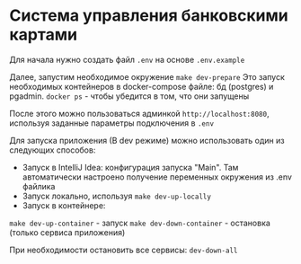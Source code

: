 # Система управления банковскими картами

Для начала нужно создать файл `.env` на основе `.env.example`

Далее, запустим необходимое окружение
`make dev-prepare`
Это запуск необходимых контейнеров в docker-compose файле: бд (postgres) и pgadmin.
`docker ps` - чтобы убедится в том, что они запущены

После этого можно пользоваться админкой `http://localhost:8080`, используя заданные параметры подключения в `.env`

Для запуска приложения (В dev режиме) можно использовать один из следующих способов:

- Запуск в IntelliJ Idea: конфигурация запуска "Main". Там автоматически настроено получение переменных окружения из .env файлика
- Запуск локально, используя `make dev-up-locally`
- Запуск в контейнере:

`make dev-up-container` - запуск
`make dev-down-container` - остановка (только сервиса приложения)

При необходимости остановить все сервисы:
`dev-down-all`
